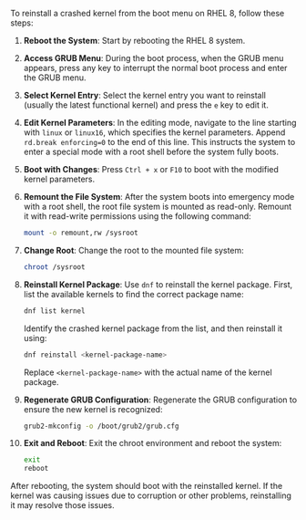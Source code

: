 To reinstall a crashed kernel from the boot menu on RHEL 8, follow these steps:

1. **Reboot the System**: Start by rebooting the RHEL 8 system.

2. **Access GRUB Menu**: During the boot process, when the GRUB menu appears, press any key to interrupt the normal boot process and enter the GRUB menu.

3. **Select Kernel Entry**: Select the kernel entry you want to reinstall (usually the latest functional kernel) and press the `e` key to edit it.

4. **Edit Kernel Parameters**: In the editing mode, navigate to the line starting with `linux` or `linux16`, which specifies the kernel parameters. Append `rd.break enforcing=0` to the end of this line. This instructs the system to enter a special mode with a root shell before the system fully boots.

5. **Boot with Changes**: Press `Ctrl + x` or `F10` to boot with the modified kernel parameters.

6. **Remount the File System**: After the system boots into emergency mode with a root shell, the root file system is mounted as read-only. Remount it with read-write permissions using the following command:

   ```bash
   mount -o remount,rw /sysroot
   ```

7. **Change Root**: Change the root to the mounted file system:

   ```bash
   chroot /sysroot
   ```

8. **Reinstall Kernel Package**: Use `dnf` to reinstall the kernel package. First, list the available kernels to find the correct package name:

   ```bash
   dnf list kernel
   ```

   Identify the crashed kernel package from the list, and then reinstall it using:

   ```bash
   dnf reinstall <kernel-package-name>
   ```

   Replace `<kernel-package-name>` with the actual name of the kernel package.

9. **Regenerate GRUB Configuration**: Regenerate the GRUB configuration to ensure the new kernel is recognized:

   ```bash
   grub2-mkconfig -o /boot/grub2/grub.cfg
   ```

10. **Exit and Reboot**: Exit the chroot environment and reboot the system:

    ```bash
    exit
    reboot
    ```

After rebooting, the system should boot with the reinstalled kernel. If the kernel was causing issues due to corruption or other problems, reinstalling it may resolve those issues.
